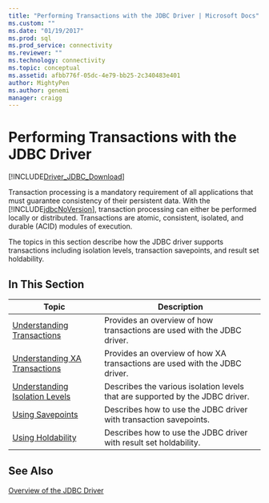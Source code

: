 ```yaml
---
title: "Performing Transactions with the JDBC Driver | Microsoft Docs"
ms.custom: ""
ms.date: "01/19/2017"
ms.prod: sql
ms.prod_service: connectivity
ms.reviewer: ""
ms.technology: connectivity
ms.topic: conceptual
ms.assetid: afbb776f-05dc-4e79-bb25-2c340483e401
author: MightyPen
ms.author: genemi
manager: craigg
---
```

# Performing Transactions with the JDBC Driver
[!INCLUDE[Driver_JDBC_Download](../../includes/driver_jdbc_download.md)]

  Transaction processing is a mandatory requirement of all applications that must guarantee consistency of their persistent data. With the [!INCLUDE[jdbcNoVersion](../../includes/jdbcnoversion_md.md)], transaction processing can either be performed locally or distributed. Transactions are atomic, consistent, isolated, and durable (ACID) modules of execution.  
  
 The topics in this section describe how the JDBC driver supports transactions including isolation levels, transaction savepoints, and result set holdability.  
  
## In This Section  
  
|Topic|Description|  
|-----------|-----------------|  
|[Understanding Transactions](../../connect/jdbc/understanding-transactions.md)|Provides an overview of how transactions are used with the JDBC driver.|  
|[Understanding XA Transactions](../../connect/jdbc/understanding-xa-transactions.md)|Provides an overview of how XA transactions are used with the JDBC driver.|  
|[Understanding Isolation Levels](../../connect/jdbc/understanding-isolation-levels.md)|Describes the various isolation levels that are supported by the JDBC driver.|  
|[Using Savepoints](../../connect/jdbc/using-savepoints.md)|Describes how to use the JDBC driver with transaction savepoints.|  
|[Using Holdability](../../connect/jdbc/using-holdability.md)|Describes how to use the JDBC driver with result set holdability.|  
  
## See Also  
 [Overview of the JDBC Driver](../../connect/jdbc/overview-of-the-jdbc-driver.md)  
  
  
